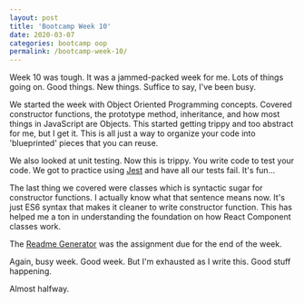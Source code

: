 ```yaml
---
layout: post
title: 'Bootcamp Week 10'
date: 2020-03-07
categories: bootcamp oop 
permalink: /bootcamp-week-10/
---
```


Week 10 was tough. It was a jammed-packed week for me. Lots of things going on. Good things. New things. Suffice to say, I've been busy. 

We started the week with Object Oriented Programming concepts. Covered constructor functions, the prototype method, inheritance, and how most things in JavaScript are Objects. This started getting trippy and too abstract for me, but I get it. This is all just a way to organize your code into
'blueprinted' pieces that you can reuse. 

We also looked at unit testing. Now this is trippy. You write code to test your code. We got to practice using [Jest](https://jestjs.io/) and have all our tests fail. It's fun...

The last thing we covered were classes which is syntactic sugar for constructor functions. I actually know what that sentence means now. It's just ES6 syntax that makes it cleaner to write constructor function. This has helped me a ton in understanding the foundation on how React Component classes work. 

The [Readme Generator](https://github.com/yarocruz/readme-generator) was the assignment due for the end of the week. 

Again, busy week. Good week. But I'm exhausted as I write this. Good stuff happening. 

Almost halfway.